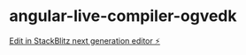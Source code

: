 # angular-live-compiler-ogvedk

[Edit in StackBlitz next generation editor ⚡️](https://stackblitz.com/~/github.com/himanshi001/angular-live-compiler-ogvedk)